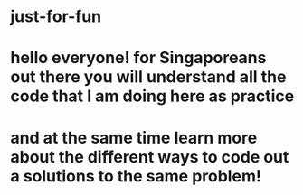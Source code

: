 # just-for-fun
# hello everyone! for Singaporeans out there you will understand all the code that I am doing here as practice 
# and at the same time learn more about the different ways to code out a solutions to the same problem!
